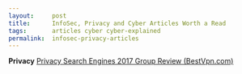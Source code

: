 ```yaml
---
layout:     post
title:      InfoSec, Privacy and Cyber Articles Worth a Read
tags:       articles cyber cyber-explained
permalink:  infosec-privacy-articles
---
```


**Privacy**
[Privacy Search Engines 2017 Group Review (BestVpn.com)](https://www.bestvpn.com/privacy-search-engines/)<br>